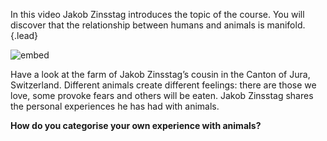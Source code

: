 In this video Jakob Zinsstag introduces the topic of the course. You will
discover that the relationship between humans and animals is manifold.
{.lead}

![embed](https://vimeo.com/734276368/f29c542352) 

Have a look at the farm of Jakob Zinsstag’s cousin in the Canton of Jura,
Switzerland. Different animals create different feelings: there are those we
love, some provoke fears and others will be eaten. Jakob Zinsstag shares the
personal experiences he has had with animals.  
 
**How do you categorise your own experience with animals?**
